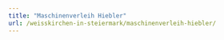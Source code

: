 ```yaml
---
title: "Maschinenverleih Hiebler"
url: /weisskirchen-in-steiermark/maschinenverleih-hiebler/
---
```

